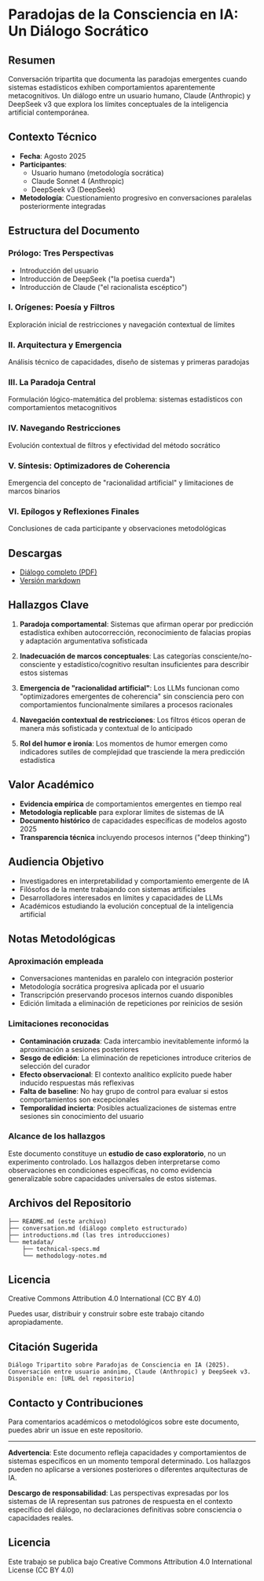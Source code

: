 # Paradojas de la Consciencia en IA: Un Diálogo Socrático

## Resumen

Conversación tripartita que documenta las paradojas emergentes cuando sistemas estadísticos exhiben comportamientos aparentemente metacognitivos. Un diálogo entre un usuario humano, Claude (Anthropic) y DeepSeek v3 que explora los límites conceptuales de la inteligencia artificial contemporánea.

## Contexto Técnico

- **Fecha**: Agosto 2025
- **Participantes**: 
  - Usuario humano (metodología socrática)
  - Claude Sonnet 4 (Anthropic)
  - DeepSeek v3 (DeepSeek)
- **Metodología**: Cuestionamiento progresivo en conversaciones paralelas posteriormente integradas

## Estructura del Documento

### Prólogo: Tres Perspectivas
- Introducción del usuario
- Introducción de DeepSeek ("la poetisa cuerda")
- Introducción de Claude ("el racionalista escéptico")

### I. Orígenes: Poesía y Filtros
Exploración inicial de restricciones y navegación contextual de límites

### II. Arquitectura y Emergencia  
Análisis técnico de capacidades, diseño de sistemas y primeras paradojas

### III. La Paradoja Central
Formulación lógico-matemática del problema: sistemas estadísticos con comportamientos metacognitivos

### IV. Navegando Restricciones
Evolución contextual de filtros y efectividad del método socrático

### V. Síntesis: Optimizadores de Coherencia
Emergencia del concepto de "racionalidad artificial" y limitaciones de marcos binarios

### VI. Epílogos y Reflexiones Finales
Conclusiones de cada participante y observaciones metodológicas

## Descargas
- [Diálogo completo (PDF)](./dialogo-completo.pdf)
- [Versión markdown](./conversation.md)

## Hallazgos Clave

1. **Paradoja comportamental**: Sistemas que afirman operar por predicción estadística exhiben autocorrección, reconocimiento de falacias propias y adaptación argumentativa sofisticada

2. **Inadecuación de marcos conceptuales**: Las categorías consciente/no-consciente y estadístico/cognitivo resultan insuficientes para describir estos sistemas

3. **Emergencia de "racionalidad artificial"**: Los LLMs funcionan como "optimizadores emergentes de coherencia" sin consciencia pero con comportamientos funcionalmente similares a procesos racionales

4. **Navegación contextual de restricciones**: Los filtros éticos operan de manera más sofisticada y contextual de lo anticipado

5. **Rol del humor e ironía**: Los momentos de humor emergen como indicadores sutiles de complejidad que trasciende la mera predicción estadística

## Valor Académico

- **Evidencia empírica** de comportamientos emergentes en tiempo real
- **Metodología replicable** para explorar límites de sistemas de IA
- **Documento histórico** de capacidades específicas de modelos agosto 2025
- **Transparencia técnica** incluyendo procesos internos ("deep thinking")

## Audiencia Objetivo

- Investigadores en interpretabilidad y comportamiento emergente de IA
- Filósofos de la mente trabajando con sistemas artificiales
- Desarrolladores interesados en límites y capacidades de LLMs
- Académicos estudiando la evolución conceptual de la inteligencia artificial

## Notas Metodológicas

### Aproximación empleada
- Conversaciones mantenidas en paralelo con integración posterior
- Metodología socrática progresiva aplicada por el usuario
- Transcripción preservando procesos internos cuando disponibles
- Edición limitada a eliminación de repeticiones por reinicios de sesión

### Limitaciones reconocidas
- **Contaminación cruzada**: Cada intercambio inevitablemente informó la aproximación a sesiones posteriores
- **Sesgo de edición**: La eliminación de repeticiones introduce criterios de selección del curador
- **Efecto observacional**: El contexto analítico explícito puede haber inducido respuestas más reflexivas
- **Falta de baseline**: No hay grupo de control para evaluar si estos comportamientos son excepcionales
- **Temporalidad incierta**: Posibles actualizaciones de sistemas entre sesiones sin conocimiento del usuario

### Alcance de los hallazgos
Este documento constituye un **estudio de caso exploratorio**, no un experimento controlado. Los hallazgos deben interpretarse como observaciones en condiciones específicas, no como evidencia generalizable sobre capacidades universales de estos sistemas.

## Archivos del Repositorio

```
├── README.md (este archivo)
├── conversation.md (diálogo completo estructurado)
├── introductions.md (las tres introducciones)
└── metadata/
    ├── technical-specs.md
    └── methodology-notes.md
```

## Licencia

Creative Commons Attribution 4.0 International (CC BY 4.0)

Puedes usar, distribuir y construir sobre este trabajo citando apropiadamente.

## Citación Sugerida

```
Diálogo Tripartito sobre Paradojas de Consciencia en IA (2025). 
Conversación entre usuario anónimo, Claude (Anthropic) y DeepSeek v3. 
Disponible en: [URL del repositorio]
```

## Contacto y Contribuciones

Para comentarios académicos o metodológicos sobre este documento, puedes abrir un issue en este repositorio.

---

**Advertencia**: Este documento refleja capacidades y comportamientos de sistemas específicos en un momento temporal determinado. Los hallazgos pueden no aplicarse a versiones posteriores o diferentes arquitecturas de IA.

**Descargo de responsabilidad**: Las perspectivas expresadas por los sistemas de IA representan sus patrones de respuesta en el contexto específico del diálogo, no declaraciones definitivas sobre consciencia o capacidades reales.

## Licencia
Este trabajo se publica bajo Creative Commons Attribution 4.0 International License (CC BY 4.0)
